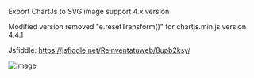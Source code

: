 Export ChartJs to SVG image support 4.x version

Modified version removed "e.resetTransform()" for chartjs.min.js version 4.4.1

Jsfiddle: https://jsfiddle.net/Reinventatuweb/8upb2ksy/


![image](https://github.com/user-attachments/assets/4172676c-4563-4eda-a1a8-21cf07f45754)
